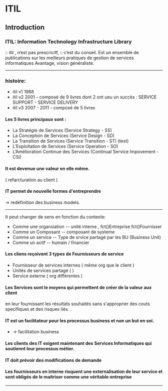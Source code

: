 
# ITIL
## Introduction
### ITIL: Information Technology Infrastructure Library
:: itil , n’est pas prescricitf, :: c’est du conseil.
Est un ensemble de publications sur les meilleurs pratiques de gestion de services informatiques
Avantage, vision généraliste. 

---

 ### histoire: 
 * itil v1 1988
 * itil v2 2001 - composé de 9 livres dont 2 ont ueu un succès : SERVICE SUPPORT - SERVICE DELIVERY
 * itil v3 2007 - 2011 - composé de 5 livres
 
#### Les 5 livres principaux sont : 
* La Stratégie de Services (Service Strategy - SS) 
* La Conception de Services (Service Design - SD) 
* La Transition de Services (Service Transition - ST)  (test)
* L’Exploitation de Services (Service Operation - SO) 
* L’Amélioration Continue des Services (Continual Service Impovement - CSI)

####  It est devenue une valeur en elle même. 
( refarcturation au client )
#### IT permet de nouvelle formes d'entreprendre
-> redéfinition des business models.

---

It peut changer de sens en fonction du contexte:
* Comme une organsiation  -- unité interne , fct()Entreprise fct()Fournisser
* Comme un Composant     -- composant de systeme
* Comme un service        -- Type de srvice partagé par les BU (Business Unit)
* Comme un actif          -- humain / financier


#### Les cliens reçoivent 3 types de Fournisseurs de service

* Fournisseur de services internes  ( même org que le client )
* Unités de services partagé        (   )
* Service externe                   ( org différentes )

#### Les Services sont le moyens qui permettent de créer de la valeur aux client
en leur fournissant les résultats souhaités sans s'approprier des couts specifiques 
et des risques liés.
.
#### IT est un facilitateur pour les processus business et non un but en soi.
 * -> facilitation business
 
#### Les clients des IT exigent maintenant des Services Informatiques qui soutiennt leur processus métier. 

#### IT doit prévoir des modifications de demande
#### Les fournisseurs en interne risquent une externalisation de leur service et sont obligés de le maitriser comme une véritable entreprise

---





